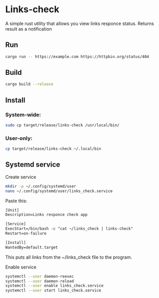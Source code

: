 # Links-check

A simple rust utility that allows you view links responce status. Returns result as a notification

## Run
``` sh
cargo run -- https://example.com https://httpbin.org/status/404
```

## Build
``` sh
cargo build --release
```

## Install

### System-wide:
``` sh
sudo cp target/release/links-check /usr/local/bin/
```
### User-only:
``` sh
cp target/release/links-check ~/.local/bin
```

## Systemd service

Create service
``` sh
mkdir -p ~/.config/systemd/user
nano ~/.config/systemd/user/links_check.service
```

Paste this:
``` txt
[Unit]
Description=Links responce check app

[Service]
ExecStart=/bin/bash -c "cat ~/links_check | links-check"
Restart=on-failure

[Install]
WantedBy=default.target
```
This puts all links from the ~/links_check file to the program.

Enable service
``` sh
systemctl --user daemon-reexec
systemctl --user daemon-reload
systemctl --user enable links_check.service
systemctl --user start links_check.service
```


